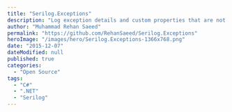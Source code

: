```yaml
---
title: "Serilog.Exceptions"
description: "Log exception details and custom properties that are not output in Exception.ToString()."
author: "Muhammad Rehan Saeed"
permalink: "https://github.com/RehanSaeed/Serilog.Exceptions"
heroImage: "/images/hero/Serilog.Exceptions-1366x768.png"
date: "2015-12-07"
dateModified: null
published: true
categories:
  - "Open Source"
tags:
  - "C#"
  - ".NET"
  - "Serilog"
---
```

